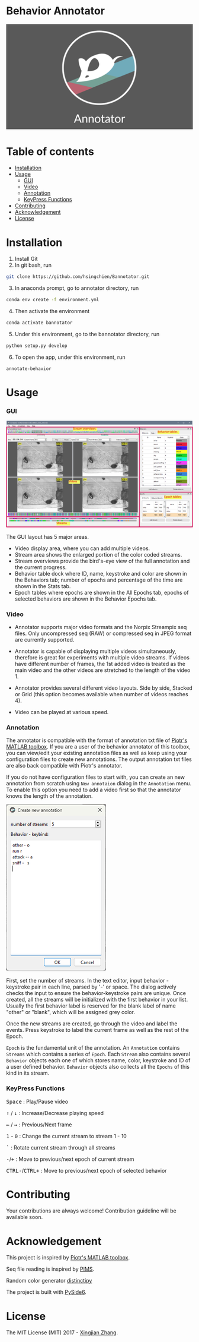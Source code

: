 # Behavior Annotator

![Alt text](https://github.com/hsingchien/Bannotator/blob/main/src/bannotator/resources/bg_readme.png?raw=true)

# Table of contents

- [Installation](#installation)
- [Usage](#usage)
  - [GUI](#GUI)
  - [Video](#video)
  - [Annotation](#annotation)
  - [KeyPress Functions](#keypress-functions)
- [Contributing](#contributing)
- [Acknowledgement](#acknowledgement)
- [License](#license)

# Installation

1. Install Git
2. In git bash, run

```bash
git clone https://github.com/hsingchien/Bannotator.git
```

3. In anaconda prompt, go to annotator directory, run

```bash
conda env create -f environment.yml
```

4. Then activate the environment

```bash
conda activate bannotator
```

5. Under this environment, go to the bannotator directory, run

```bash
python setup.py develop
```

6. To open the app, under this environment, run

```bash
annotate-behavior
```

# Usage

### GUI

![Alt text](https://github.com/hsingchien/Bannotator/blob/main/src/bannotator/resources/app_illustration.png?raw=true)

The GUI layout has 5 major areas.

- Video display area, where you can add multiple videos.
- Stream area shows the enlarged portion of the color coded streams.
- Stream overviews provide the bird's-eye view of the full annotation and the current progress.
- Behavior table dock where ID, name, keystroke and color are shown in the Behaviors tab; number of epochs and percentage of the time are shown in the Stats tab.
- Epoch tables where epochs are shown in the All Epochs tab, epochs of selected behaviors are shown in the Behavior Epochs tab.

### Video

- Annotator supports major video formats and the Norpix Streampix seq files. Only uncompressed seq (RAW) or compressed seq in JPEG format are currently supported.

- Annotator is capable of displaying multiple videos simultaneously, therefore is great for experiments with multiple video streams. If videos have different number of frames, the 1st added video is treated as the main video and the other videos are stretched to the length of the video 1.

- Annotator provides several different video layouts. Side by side, Stacked or Grid (this option becomes available when number of videos reaches 4).

- Video can be played at various speed.

### Annotation

The annotator is compatible with the format of annotation txt file of [Piotr's MATLAB toolbox](https://github.com/pdollar/toolbox). If you are a user of the behavior annotator of this toolbox, you can view/edit your existing annotation files as well as keep using your configuration files to create new annotations. The output annotation txt files are also back compatible with Piotr's annotator.

If you do not have configuration files to start with, you can create an new annotation from scratch using `New annotaion` dialog in the `Annotation` menu. To enable this option you need to add a video first so that the annotator knows the length of the annotation.

![Alt text](https://github.com/hsingchien/Bannotator/blob/main/src/bannotator/resources/new_annotation_dialog.png?raw=true)

First, set the number of streams. In the text editor, input behavior - keystroke pair in each line, parsed by '-' or space. The dialog actively checks the input to ensure the behavior-keystroke pairs are unique. Once created, all the streams will be initialized with the first behavior in your list. Usually the first behavior label is reserved for the blank label of name "other" or "blank", which will be assigned grey color.

Once the new streams are created, go through the video and label the events. Press keystroke to label the current frame as well as the rest of the Epoch.

`Epoch` is the fundamental unit of the annotation. An `Annotation` contains `Streams` which contains a series of `Epoch`. Each `Stream` also contains several `Behavior` objects each one of which stores name, color, keystroke and ID of a user defined behavior. `Behavior` objects also collects all the `Epochs` of this kind in its stream.

### KeyPress Functions

<kbd>Space</kbd> : Play/Pause video

<kbd>&#8593;</kbd> / <kbd>&#8595;</kbd> : Increase/Decrease playing speed

<kbd>&#8592;</kbd> / <kbd>&#8594;</kbd> : Previous/Next frame

<kbd>1</kbd> - <kbd>0</kbd> : Change the current stream to stream 1 - 10

<kbd>`</kbd> : Rotate current stream through all streams

<kbd>-</kbd>/<kbd>+</kbd> : Move to previous/next epoch of current stream

<kbd>CTRL</kbd><kbd>-</kbd>/<kbd>CTRL</kbd><kbd>+</kbd> : Move to previous/next epoch of selected behavior

# Contributing

Your contributions are always welcome! Contribution guideline will be available soon.

# Acknowledgement

This project is inspired by [Piotr's MATLAB toolbox](https://github.com/pdollar/toolbox).

Seq file reading is inspired by [PIMS](https://github.com/soft-matter/pims).

Random color generator [distinctipy](https://github.com/alan-turing-institute/distinctipy)

The project is built with [PySide6](https://doc.qt.io/qtforpython-6/index.html#).

# License

The MIT License (MIT) 2017 - [Xingjian Zhang](https://github.com/hsingchien/).
